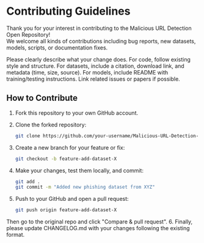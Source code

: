 # Contributing Guidelines

Thank you for your interest in contributing to the Malicious URL Detection Open Repository!  
We welcome all kinds of contributions including bug reports, new datasets, models, scripts, or documentation fixes.

Please clearly describe what your change does.
For code, follow existing style and structure.
For datasets, include a citation, download link, and metadata (time, size, source).
For models, include README with training/testing instructions.
Link related issues or papers if possible.

## How to Contribute

1. Fork this repository to your own GitHub account.

2. Clone the forked repository:
   ```bash
   git clone https://github.com/your-username/Malicious-URL-Detection-Open-Source.git
   ```

3. Create a new branch for your feature or fix:
   ```bash
   git checkout -b feature-add-dataset-X
   ```

4. Make your changes, test them locally, and commit:
   ```bash
   git add .
   git commit -m "Added new phishing dataset from XYZ"
   ```

5. Push to your GitHub and open a pull request:
   ```bash
   git push origin feature-add-dataset-X
   ```

Then go to the original repo and click "Compare & pull request".
6. Finally, please update CHANGELOG.md with your changes following the existing format.
